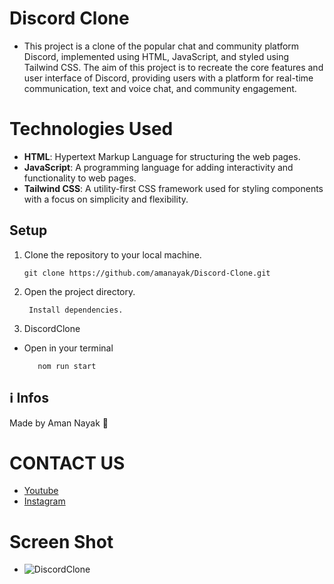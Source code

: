 # Discord Clone
- This project is a clone of the popular chat and community platform Discord, implemented using HTML, JavaScript, and styled using Tailwind CSS. The aim of this project is to recreate the core features and user interface of Discord, providing users with a platform for real-time communication, text and voice chat, and community engagement.

# Technologies Used
- **HTML**: Hypertext Markup Language for structuring the web pages.
- **JavaScript**: A programming language for adding interactivity and functionality to web pages.
- **Tailwind CSS**: A utility-first CSS framework used for styling components with a focus on simplicity and flexibility.




## Setup

1. Clone the repository to your local machine.
   ```
   git clone https://github.com/amanayak/Discord-Clone.git
   ```

2. Open the project directory.
   ```
    Install dependencies.
   ```

3. DiscordClone
- Open in your terminal
  ```
     nom run start
   ```


   

## ℹ Infos

Made by Aman Nayak 🙂

# CONTACT US
- [Youtube](https://www.youtube.com/channel/UC78LjF0lONSd91BSlTVcdMw)
- [Instagram](https://www.instagram.com/letscodeeweb/)

# Screen Shot
- ![DiscordClone](https://github.com/amanayak/Discord-Clone/assets/155058144/61718990-e5d5-4b04-b639-22aa6b02144b)
